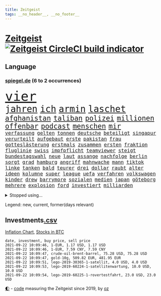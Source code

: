 ```yaml
---
title: Zeitgeist
tags: __no_header__, __no_footer__
---
```


# [Zeitgeist](https://oliz.io/zeitgeist/) [![Zeitgeist CircleCI build indicator](https://circleci.com/gh/ooz/zeitgeist.svg?style=shield)](https://circleci.com/gh/ooz/zeitgeist)

## Language

<h3><a href="https://www.spiegel.de" target="_blank">spiegel.de</a> (6 to 2 occurrences)</h3>
<p style="font-family:monospace">
<span style="font-size:32pt"><a href="news_links.html#vier" class="current">vier</a></span>
<br>
<span style="font-size:22pt"><a href="news_links.html#jahren" class="current">jahren</a></span>
<span style="font-size:22pt"><a href="news_links.html#ich" class="current">ich</a></span>
<span style="font-size:22pt"><a href="news_links.html#armin" class="current">armin</a></span>
<span style="font-size:22pt"><a href="news_links.html#laschet" class="current">laschet</a></span>
<br>
<span style="font-size:17pt"><a href="news_links.html#afghanistan" class="current">afghanistan</a></span>
<span style="font-size:17pt"><a href="news_links.html#taliban" class="current">taliban</a></span>
<span style="font-size:17pt"><a href="news_links.html#polizei" class="current">polizei</a></span>
<span style="font-size:17pt"><a href="news_links.html#millionen" class="current">millionen</a></span>
<span style="font-size:17pt"><a href="news_links.html#offenbar" class="current">offenbar</a></span>
<span style="font-size:17pt"><a href="news_links.html#podcast" class="current">podcast</a></span>
<span style="font-size:17pt"><a href="news_links.html#menschen" class="current">menschen</a></span>
<span style="font-size:17pt"><a href="news_links.html#mir" class="current">mir</a></span>
<br>
<span style="font-size:12pt"><a href="news_links.html#verfassung" class="current">verfassung</a></span>
<span style="font-size:12pt"><a href="news_links.html#gelten" class="current">gelten</a></span>
<span style="font-size:12pt"><a href="news_links.html#tonnen" class="current">tonnen</a></span>
<span style="font-size:12pt"><a href="news_links.html#deutsche" class="current">deutsche</a></span>
<span style="font-size:12pt"><a href="news_links.html#beteiligt" class="current">beteiligt</a></span>
<span style="font-size:12pt"><a href="news_links.html#singapur" class="current">singapur</a></span>
<span style="font-size:12pt"><a href="news_links.html#verurteilt" class="current">verurteilt</a></span>
<span style="font-size:12pt"><a href="news_links.html#aufgebaut" class="current">aufgebaut</a></span>
<span style="font-size:12pt"><a href="news_links.html#erste" class="current">erste</a></span>
<span style="font-size:12pt"><a href="news_links.html#pakistan" class="current">pakistan</a></span>
<span style="font-size:12pt"><a href="news_links.html#frau" class="current">frau</a></span>
<span style="font-size:12pt"><a href="news_links.html#gotteslästerung" class="current">gotteslästerung</a></span>
<span style="font-size:12pt"><a href="news_links.html#erstmals" class="current">erstmals</a></span>
<span style="font-size:12pt"><a href="news_links.html#zusammen" class="current">zusammen</a></span>
<span style="font-size:12pt"><a href="news_links.html#ersten" class="current">ersten</a></span>
<span style="font-size:12pt"><a href="news_links.html#fraktion" class="current">fraktion</a></span>
<span style="font-size:12pt"><a href="news_links.html#fluglinie" class="new">fluglinie</a></span>
<span style="font-size:12pt"><a href="news_links.html#swiss" class="new">swiss</a></span>
<span style="font-size:12pt"><a href="news_links.html#impfpflicht" class="current">impfpflicht</a></span>
<span style="font-size:12pt"><a href="news_links.html#teamviewer" class="current">teamviewer</a></span>
<span style="font-size:12pt"><a href="news_links.html#steigt" class="current">steigt</a></span>
<span style="font-size:12pt"><a href="news_links.html#bundestagswahl" class="current">bundestagswahl</a></span>
<span style="font-size:12pt"><a href="news_links.html#neue" class="current">neue</a></span>
<span style="font-size:12pt"><a href="news_links.html#laut" class="current">laut</a></span>
<span style="font-size:12pt"><a href="news_links.html#assange" class="current">assange</a></span>
<span style="font-size:12pt"><a href="news_links.html#nachfolge" class="current">nachfolge</a></span>
<span style="font-size:12pt"><a href="news_links.html#berlin" class="current">berlin</a></span>
<span style="font-size:12pt"><a href="news_links.html#sorgt" class="current">sorgt</a></span>
<span style="font-size:12pt"><a href="news_links.html#grad" class="current">grad</a></span>
<span style="font-size:12pt"><a href="news_links.html#hamburg" class="current">hamburg</a></span>
<span style="font-size:12pt"><a href="news_links.html#angriff" class="current">angriff</a></span>
<span style="font-size:12pt"><a href="news_links.html#mahnwache" class="current">mahnwache</a></span>
<span style="font-size:12pt"><a href="news_links.html#mann" class="current">mann</a></span>
<span style="font-size:12pt"><a href="news_links.html#tiktok" class="current">tiktok</a></span>
<span style="font-size:12pt"><a href="news_links.html#linke" class="current">linke</a></span>
<span style="font-size:12pt"><a href="news_links.html#tanken" class="current">tanken</a></span>
<span style="font-size:12pt"><a href="news_links.html#bald" class="current">bald</a></span>
<span style="font-size:12pt"><a href="news_links.html#teurer" class="current">teurer</a></span>
<span style="font-size:12pt"><a href="news_links.html#drei" class="current">drei</a></span>
<span style="font-size:12pt"><a href="news_links.html#dollar" class="current">dollar</a></span>
<span style="font-size:12pt"><a href="news_links.html#raubt" class="new">raubt</a></span>
<span style="font-size:12pt"><a href="news_links.html#alter" class="current">alter</a></span>
<span style="font-size:12pt"><a href="news_links.html#ideen" class="current">ideen</a></span>
<span style="font-size:12pt"><a href="news_links.html#kolumne" class="current">kolumne</a></span>
<span style="font-size:12pt"><a href="news_links.html#super" class="current">super</a></span>
<span style="font-size:12pt"><a href="news_links.html#league" class="current">league</a></span>
<span style="font-size:12pt"><a href="news_links.html#uefa" class="current">uefa</a></span>
<span style="font-size:12pt"><a href="news_links.html#verfahren" class="current">verfahren</a></span>
<span style="font-size:12pt"><a href="news_links.html#volkswagen" class="current">volkswagen</a></span>
<span style="font-size:12pt"><a href="news_links.html#kinder" class="current">kinder</a></span>
<span style="font-size:12pt"><a href="news_links.html#drew" class="new">drew</a></span>
<span style="font-size:12pt"><a href="news_links.html#barrymore" class="new">barrymore</a></span>
<span style="font-size:12pt"><a href="news_links.html#sozialen" class="current">sozialen</a></span>
<span style="font-size:12pt"><a href="news_links.html#medien" class="current">medien</a></span>
<span style="font-size:12pt"><a href="news_links.html#japan" class="current">japan</a></span>
<span style="font-size:12pt"><a href="news_links.html#göteborg" class="new">göteborg</a></span>
<span style="font-size:12pt"><a href="news_links.html#mehrere" class="current">mehrere</a></span>
<span style="font-size:12pt"><a href="news_links.html#explosion" class="current">explosion</a></span>
<span style="font-size:12pt"><a href="news_links.html#ford" class="current">ford</a></span>
<span style="font-size:12pt"><a href="news_links.html#investiert" class="current">investiert</a></span>
<span style="font-size:12pt"><a href="news_links.html#milliarden" class="current">milliarden</a></span>
</p>
<details>
<summary>Stopped using...</summary>
<p class="former" style="font-size:12pt">
attackieren(341) beschreibt(341) extrem(341) fallzahlen(341) frankfurter(341) notfalls(341) arsenal(340) beamter(340) benjamin(340) france(340) intensivbetten(340) leere(340) manager(340) nominierung(340) wunsch(340) bar(339) entlastet(339) geboten(339) israelische(339) konzernchef(339) masken(339) musiker(339) schneller(339) statement(339) verzweifelt(339) zentrum(339) coronazahlen(338) fünfte(338) geäußert(338) konfrontiert(338) suchte(338) vorstand(338) äußert(338) 5(337) altmaier(337) einstieg(337) einwohner(337) giftanschlag(337) gleichberechtigung(337) hinterher(337) lockdowns(337) metern(337) spaniens(337) theater(337) tipps(337) tragen(337) ankündigung(336) behandlung(336) bestimmte(336) bundesland(336) bücher(336) christine(336) elisabeth(336) investieren(336) islamischer(336) jüdische(336) lukas(336) nazis(336) plus(336) rückt(336) stecken(336) unabhängige(336) verpassen(336) wales(336) überwachung(336) bayerns(335) bitte(335) black(335) einzelne(335) einzig(335) entkommen(335) eustaaten(335) fabrik(335) froh(335) hinaus(335) ifoindex(335) inter(335) kassiert(335) ludwig(335) psg(335) schweigt(335) sicherte(335) standort(335) ungewöhnlicher(335) unterzeichnet(335) viren(335) welchem(335) 22(334) 98(334) einzelnen(334) krankenhäusern(334) legendären(334) meldete(334) nancy(334) pocht(334) verschwinden(334) geholfen(333) grundschüler(333) gutachten(333) jury(333) mancherorts(333) strafmaßnahmen(333) strand(333) wissenschaft(333) 2500(332) arbeitete(332) bestimmt(332) billionen(332) erkennt(332) erneuter(332) fernen(332) gehackt(332) großeinsatz(332) künstlerin(332) m(332) muster(332) rettungsschiff(332) sänger(332) unbekannten(332) weltwirtschaft(332) dreht(331) falls(331) haustiere(331) komisch(331) mangelt(331) manuel(331) of(331) organisationen(331) passanten(331) rekordmeister(331) unmut(331) untersuchungsausschuss(331) 180(330) augenzeugen(330) beschleunigen(330) brachen(330) breit(330) kulissen(330) lebte(330) netanyahu(330) spieltag(330) verfilmt(330) verstärken(330) vielerorts(330) zustimmung(330) zuversicht(330) 34(329) bekannte(329) bewährungsstrafe(329) eingesetzt(329) flieht(329) fußballer(329) gesprengt(329) gewaltsam(329) karriereberaterin(329) mitarbeitern(329) spekuliert(329) ungewiss(329) verteilung(329) wochenüberblick(329) zucker(329) ärzten(329) bekämpft(328) bremer(328) dahintersteckt(328) desaster(328) ehren(328) freiburg(328) gefördert(328) grande(328) grundlage(328) karte(328) lambrecht(328) meinem(328) schwieg(328) sinn(328) stoßen(328) umso(328) unterlag(328) 2023(327) aktuell(327) andré(327) durcheinander(327) gefährlicher(327) phil(327) richtet(327) roboter(327) 13jähriger(326) coronaerkrankung(326) kimmich(326) notruf(326) behandeln(325) forderte(325) geheimnis(325) kronprinz(325) langfristig(325) miteinander(325) schwersten(325) stück(325) erfuhr(324) herzen(324) hob(324) rafael(324) tausenden(324) verzweiflung(324) via(324) behaupten(323) nadal(323) tim(323) vorjahr(323) weite(323) 3(322) affäre(322) amtsgericht(322) automobilgeschichte(322) begeisterten(322) design(322) irren(322) juni(322) mauer(322) opfers(322) schlappe(322) starker(322) verschwanden(322) verspielt(322) 55(321) alarmiert(321) besserung(321) fortgesetzt(321) gering(321) kontakte(321) petra(321) sportlerinnen(321) zweites(321) berühmten(320) italienischen(320) migration(320) moskaus(320) propaganda(320) sendung(320) zivilen(320) zustände(320) boom(319) freundschaft(319) karin(319) offizielle(319) ermordeten(318) erschwert(318) gewinn(318) niedrigere(318) ordnung(318) präsenzunterricht(318) pünktlich(318) roger(318) rollt(318) beteiligen(317) franzose(317) spanische(317) thiem(317) zurückgewiesen(317) brandenburger(316) bundesgesundheitsminister(316) fernsehen(316) getragen(316) porsche(316) rose(316) weckt(316) 82(315) aufgestellt(315) aufhalten(315) belegen(315) einreise(315) mehrerer(315) deutliches(314) familienministerin(314) fliegt(314) führenden(314) schonen(314) zeugin(314) eigenem(313) gefälschte(313) heftiger(313) organisiert(313) risikogruppen(313) todesopfer(313) federer(312) geschieht(312) km/h(312) menschenrechtsverletzungen(312) philosoph(312) stiegen(312) titelverteidiger(312) verzweifelten(312) wiederholen(312) heftigen(311) kassierte(311) kinderpornografie(311) mutationen(311) verschiedenen(311) gelandet(310) ruanda(310) eingreifen(309) erzbistum(309) glaubwürdigkeit(309) möchten(309) spahns(309) regierungserklärung(308) sperrte(308) text(308) versagen(308) wirbel(308) bundeswehrsoldaten(306) falscher(306) infektionsgeschehen(306) konferenz(306) me(306) einschalten(305) nebenbei(305) cover(304) mülheim(304) schalker(304) begangen(303) anlegen(302) einig(302) nirgendwo(302) plötzlichen(302) reus(302) boni(301) fußballem(301) katharina(301) klees(301) paartherapeutin(301) schade(301) america(300) geht's(300) kylian(300) vermieter(300) dr(299) dreharbeiten(299) provoziert(299) schützt(299) ministerien(298) benötigen(297) sturms(297) beschaffung(296) explodierte(295) schätzen(295) pilot(294) ksk(293) überfordert(293) flüchtete(292) verlegen(292) erfolgreichen(289) gefecht(289) mutation(289) trauma(289) coronaimpfstoffs(288) stellenabbau(288) vorsichtig(288) kanal(286) pentagon(285) gates(284) höhepunkt(284) lehrkräfte(283) drohung(282) wirtschaftsleistung(282) gebieten(281) beherrschen(279) vergleichsweise(279) coronaimpfzentrum(278) häuslicher(278) rechtskräftig(277) riesigen(277) bestechung(274) unicef(274) beach(273) darmstadt(273) entführt(273) öffentlichrechtlichen(273) betrunkener(272) krach(272) rechter(272) gelangen(268) interviews(265) 13jährige(264) abgabe(264) popsängerin(264) eingetroffen(263) protestierende(263) pfleger(261) biontech/pfizer(260) bundesligasaison(259) beharrt(258) beschafft(257) prominenter(256) geheimdienst(255) partnerin(255) souveränität(254) arzneimittelbehörde(251) laufende(250) spitzengespräch(249) dankt(248) dürre(247) usamerikanischen(245) coronamutation(243) gefährdete(242) texte(241) uskapitol(241) 68(239) spritze(237) befanden(236) heimatland(235) übers(234) technische(232) kreuzung(231) genießen(230) iv(230) zustimmen(230) verstoß(229) stürmten(228) coronainzidenzen(227) eigentliche(224) coronamasken(222) eishockeywm(222) gegeneinander(222) schiebt(221) triumphierte(221) singen(218) nationalpark(213) flüsse(211) traumberuf(210) belästigung(209) ewigen(209) staatsschutz(207) kremlchef(206) faust(203) sonderlich(203) sylt(203) chile(202) trümmern(201) hohenzollern(197) beunruhigt(196) g(195) meistertitel(194) bahnverkehr(193) beherrscht(193) plagen(193) fassungslos(192) ausländischer(190) kryptowährungen(190) recherchiert(190) oberverwaltungsgericht(188) lösten(187) helikopter(186) staatsfernsehen(185) geschäftsmodell(184) objekte(184) beschreiben(181) egoismus(181) ministern(181) promille(180) zeugenstand(180) nachrichtendienste(179) startelf(179) usgeheimdienste(179) bürgerrechtler(178) nachsehen(178) verantwortliche(178) portugals(177) erledigt(176) beileid(175) obhut(175) gewicht(174) dieter(173) horrende(173) nationaler(173) athen(172) alben(170) durchschnitt(167) testament(166) besetzen(165) frontal(165) schafften(165) beerben(164) campus(164) verbleib(164) teilzeit(163) abgeschnitten(162) bildzeitung(161) entschlossen(161) kleinflugzeug(161) aussprache(160) charité(160) eigentore(160) mexikos(160) fahrlässiger(159) koalitionsoptionen(159) coronainzidenz(158) gucken(158) ostküste(157) rennstall(157) angebote(155) unis(155) 22jähriger(154) widow(154) konsumiert(153) rumänien(152) sterblichen(152) kellner(151) modellprojekt(150) gelitten(149) broadway(148) enthalten(148) frauenbundesliga(148) selbstmordattentäter(148) niels(146) samoa(146) tunnel(146) erfülle(144) blutigen(143) entmachtete(143) überführt(143) werte(142) verlag(141) lebensgefährliche(139) schädlichen(138) dmx(137) natogeneralsekretär(136) tempolimit(136) weimarer(136) massachusetts(134) mbappé(134) motorrad(134) entschlüsseln(133) poleposition(133) ladesäulen(132) baerbocks(131) fernsehsender(131) transfer(130) vereine(129) albanien(128) bundeswehrhelfer(128) fußballstar(128) großfeuer(128) scarlett(128) wohnungsmarkt(128) machtoptionen(127) streikt(127) square(126) trost(126) verwirren(126) louisa(125) vita(124) vize(124) erobern(123) bio(122) forschungsinstituts(121) auszeichnung(119) heimkehr(119) oslo(118) lobbyisten(117) usverteidigungsministerium(117) vegane(117) close(116) bestritt(115) feierlichkeiten(115) seltenes(115) galeria(114) karstadt(114) kaufhof(114) folgten(113) nachbesserungen(113) spritzte(113) besonderes(112) reicher(112) trier(112) verkündete(112) p(111) wachsenden(111) euausland(110) lebenslauf(110) 1953(109) birgt(109) genossen(109) rekonstruktion(109) betreiberfirma(108) nepal(108) johansson(107) selbstbewusstsein(107) dorthin(106) life(106) peinlich(106) litten(105) rechtsterroristin(105) seeweg(105) 83(103) hackerangriffs(103) vielfaches(102) festnehmen(101) papa(101) beleidigten(100) mangelwirtschaft(100) decke(99) gottesdienst(99) nationalsozialisten(99) steuerflucht(99) unglaublich(99) erpresst(98) stellenweise(97) 22jährigen(96) etappensieg(96) gegend(96) monaco(96) bundesligaspiel(95) impfangebot(95) klettern(95) verräter(95) kohlekraftwerke(94) my(94) princess(94) beschäftigung(93) flugzeugträger(93) sohns(91) terroranschlägen(91) abrechnungsbetrug(90) ausgebremst(90) ewa(90) ideale(90) mafiosos(90) pajor(90) bachelet(89) fallschirm(89) gruppenphase(89) optisch(89) schwieriges(89) begnügen(88) kontingente(88) visum(88) bombendrohung(87) ernsten(87) fachkräftemangel(87) geschult(87) individuelle(87) knochen(87) welterfolg(87) 60jähriger(86) g7staaten(86) malis(86) massengrab(86) altmeister(85) lincoln(85) menschenmenge(85) cumexskandal(84) generell(84) hisbollahchef(84) jemals(84) meiden(84) nashville(84) warburgbank(84) ambitionierte(83) ausgehandelt(83) country(83) deltavariante(83) janeiro(83) regnete(83) sätzen(83) starkregen(82) tragweite(82) zollbeamten(82) bundespolizist(81) finde(81) linker(81) mister(81) punkband(81) veränderter(81) entsorgt(80) investors(80) schmale(80) tricks(80) wahlkampfchef(80) britta(79) leichtverletzte(79) morden(79) pflegebranche(79) regenfälle(79) angeschossen(78) atalay(78) coronaursprung(78) ernste(78) fluggesellschaften(78) pinar(78) amazonasregenwald(77) ultrarechte(77) überbrückungshilfe(77) siebeneinhalb(76) zehnjährige(76) ansteckender(75) ansteckungsgefahr(75) höhn(75) luftschläge(75) mester(75) sixt(75) unterlaufen(75) unterliegen(75) zugänge(75) raste(74) zugausfälle(74) ähnliches(74) homophober(73) niedergelegt(73) aufatmen(72) bahnt(72) fehlerhaft(72) atommüll(71) börsenwert(71) dienste(71) dominant(71) hague(71) pfiffe(71) sehenswerten(71) stabilität(71) töchter(71) 1963(70) fabriken(70) coronaausbrüchen(69) kader(69) millionenentschädigung(69) psychologische(69) rotten(69) totschlag(69) uganda(69) veröffentlichung(69) wembleystadion(69) mind(68) verbiete(68) füllen(67) johnny(67) theory(67) topverdiener(67) ungerechte(67) 72(66) antrittsbesuch(66) aufgeflogen(66) aufmerksam(66) neugeborene(66) schob(66) traditionsverein(66) zurückgelassen(66) abgehängt(64) begnadigt(64) eingriff(64) heim(64) minijobs(64) o(64) restriktive(64) schlingern(64) süddeutschland(64) vertretungen(64) 24jährige(63) antrat(63) gefundenen(63) küssen(63) diktatoren(62) expertengremium(62) hauseinsturz(62) uss(62) bundeswehreinsatz(61) gräbern(61) onlineriesen(61) querschläger(61) schande(61) wahlprogramme(61) bundesverkehrsminister(60) tagessieg(60) abwehrchef(59) axel(59) gesprächsangebot(59) glatte(59) gorillas(59) impfstoffproduktion(59) out(59) bestürzt(58) betrachten(58) kolumnistin(58) sieglos(58) ausfliegen(57) emviertelfinale(57) miesen(57) podolski(57) selbstmordanschlag(57) steuerkonzept(57) ausgerückt(56) auslandspodcast(56) aussagekräftig(56) feiernde(56) ludwigsburg(56) miloš(56) unterrichten(56) zeman(56) 2007(55) konvoi(55) nerdige(55) slowene(55) unerwähnt(55) 25jähriger(54) eröffnen(54) frist(54) strikten(54) umzug(54) brandballons(53) coop(53) daxkonzerne(53) hüfte(53) interstate(53) krachte(53) miliz(53) tanklaster(53) anschaffung(52) bahnfahrer(52) begeisterung(52) hafer(52) sicherer(52) spears'(52) 36jährige(51) belästigungen(51) brillante(51) errichtet(51) niederschlag(51) evakuierungen(50) hanau(50) rar(50) schrecklich(50) sturmgewehr(50) beatles(49) bülow(49) schwager(49) selbstkritisch(49) wehen(49) augsburger(48) halterin(48) wanderer(48) außergewöhnliche(47) bundesstraße(47) disney(47) heißluftballon(47) signalwirkung(47) erahnen(46) erklärt's(46) grausam(46) herzlich(46) lax(46) luftreinigern(46) vollständige(46) überflutungen(46) crown(45) einsetzt(45) quälen(45) baden(44) beinen(44) bestritten(44) gedroht(44) manch(44) wmkampf(44) beirat(43) geübt(43) juristischen(43) kreativ(43) salz(43) spot(43) statistischem(43) vergewaltigungen(43) vries(43) begründen(42) löbel(42) marcus(42) nikolas(42) schilderte(42) tipp(42) army(41) beseitigen(41) gags(41) milliardengeschäft(41) spa(41) berufsgruppen(40) externen(40) machthabern(40) vertragsverlängerung(40) kommando(39) schwimmt(39) abgetaucht(38) besserwisserei(38) bewerfen(38) comedy(38) coronaimpfpflicht(38) derartige(38) flutkatastophe(38) krisenstab(38) pistols(38) skrupellos(38) taekwondokämpferin(38) tu(38) vergebens(38) wahlkampfdebatte(38) 1206(37) alleingang(37) anderson(37) bitter(37) cdubundestagsabgeordneten(37) hinkt(37) rettungshubschrauber(37) usunternehmen(37) verkaufte(37) frech(36) fukushima(36) fußballtransferticker(36) havannasyndrom(36) jüngster(36) radikalislamisten(36) rasch(36) spezialteam(36) usdiplomaten(36) überschwemmt(36) cell(35) familienmitglied(35) lästert(35) vizepräsidentin(35) lastenrad(34) ortschaften(34) unterzugehen(34) bemerkenswerter(33) broadcast(33) fußballerin(33) görlitz(33) hilfeleistung(33) mitgerissen(33) rtlmoderatorin(33) supermärkte(33) tvspot(33) usnotenbank(33) würdigen(33) zehntausenden(33) überflutung(33) algerier(32) eröffnungsfeier(32) terrorgruppen(32) archäologen(31) atomwaffen(31) aufräumarbeiten(31) halbleitern(31) halfen(31) hauptsache(31) kuriosem(31) kurse(31) kurzsichtig(31) streitthemen(31) tierreich(31) unterscheiden(31) verpatzt(31) bloom(30) fabio(30) friedhof(30) gemeint(30) jakobsen(30) sechsmal(30) usedom(30) 20000(29) bahnstrecke(29) bilanzen(29) harmlose(29) lebensrealität(29) nachträglich(29) staudamm(29) unbürokratisch(29) unterdrückung(29) verpassten(29) verschobenen(29) 700(28) bahnkunden(28) durchbrüche(28) garage(28) gekocht(28) angreifern(27) autovermieter(27) azzedine(27) katie(27) lagab(27) sektor(27) triumphs(27) ächzt(27) ausmaße(26) entkam(26) industriegebiet(26) olympiastadion(26) personalausweis(26) rücksichtslos(26) kalifornier(25) regnet(25) tiefsten(25) ukrainische(25) warenhauskonzern(25) übereinstimmend(25) angelo(24) polizeigewahrsam(24) schulstart(24) heinz(23) tiergarten(23) bahnübergang(22) beschützt(22) busunfall(22) bürgerlichen(22) erntehelfer(22) schwebt(22) seth(22) verbannt(22) berechnet(21) landebahn(21) like(21) polizeischutz(21) epidemische(20) existenzsorgen(20) unübersichtlich(20) bahnvorstand(19) fahrlässigen(19) geschätzt(19) spdwahlkampf(19) typischen(19) usbotschaft(19) 15jährigen(18) demonstrierende(18) pfefferspray(18) speiseplan(18) stromausfälle(18) 90/die(17) achtet(17) ali(17) bryan(17) verkehrsministerium(17) euböa(16) friesland(16) gegensteuern(16) waldes(16) denverclanstar(15) mobbingvorwürfe(15) verbrannt(15) —(15) bobic(14) bundesligastart(14) datteln(14) hochrisikogebiet(14) hoffenheim(14) stur(14) taugen(14) vermittelt(14) absicherung(13) ankommen(13) einbringen(13) funktionen(13) gedränge(13) ingrid(13) inzidenzwert(13) kims(13) nachbarstaaten(13) schiffsstau(13) stehlen(13) antje(12) anzieht(12) autobombe(12) dflchefin(12) ei(12) rundfunks(12) saisonauftakt(12) schicksale(12) topklub(12) topstürmer(12) verspürt(12) bahnmanagements(11) diejenigen(11) druckmittel(11) erhöhter(11) exemplar(11) freundliche(11) geleistet(11) kargen(11) plante(11)
</p>
</details>
<p>Legend: <span class="new">new</span>, <span class="current">current</span>, <span class="former">former(days relevant)</span></p>

## Investments[.csv](investments.csv)

[Inflation Chart](https://inflationchart.com),
[Stocks in BTC](https://stonksinbtc.xyz/)

```
date, investment, buy price, sell price
2021-09-22 10:09:46, 1-EUR, 1.17 USD, 1.17 USD
2021-09-22 10:09:46, 1-EUR, 7.59 CNY, 7.59 CNY
2021-09-22 10:09:47, crude-oil-brent-barrel, 75.28 USD, 75.28 USD
2021-09-22 10:09:47, gold-10g, 509.82 EUR, 481.95 EUR
2021-09-22 10:09:51, lego-2019-30365-1-satellit, 4.0 USD, 4.0 USD
2021-09-22 10:09:53, lego-2019-60224-1-satellitenwartung, 10.0 USD, 10.0 USD
2021-09-22 10:09:54, lego-2019-60225-1-rovertestfahrt, 23.0 USD, 23.0 USD
```

<footer>
<a href="javascript:toggleTheme()" class="nav">🌓</a>
- <a href="https://github.com/ooz/zeitgeist">code</a> measuring the Zeitgeist since 2019, by <a href="https://oliz.io">oz</a>
</footer>
